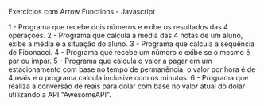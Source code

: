 Exercicios com Arrow Functions - Javascript

1 - Programa que recebe dois números e exibe os resultados das 4 operações.
2 - Programa que calcula a média das 4 notas de um aluno, exibe a média e a situação do aluno.
3 - Programa que calcula a sequência de Fibonacci.
4 - Programa que recebe um número e exibe se o mesmo é par ou ímpar.
5 - Programa que calcula o valor a pagar em um estacionamento com base no tempo de permanência, o valor por hora é de 4 reais e o programa calcula inclusive com os minutos.
6 - Programa que realiza a conversão de reais para dólar com base no valor atual do dólar utilizando a API "AwesomeAPI".
